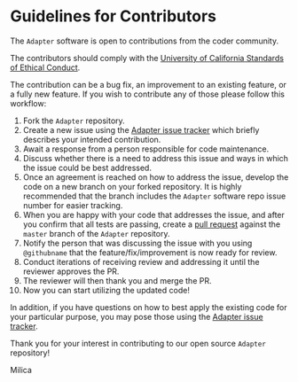 # Guidelines for Contributors

The `Adapter` software is open to contributions from the coder community. 

The contributors should comply with the 
[University of California Standards of Ethical Conduct](https://policy.ucop.edu/doc/1100172/EthicalValuesandConduct).

The contribution can be a bug fix, an improvement to an existing feature, or a fully new feature. If you wish to contribute any of those please follow this workflow:

1. Fork the `Adapter` repository.
1. Create a new issue using the [Adapter issue tracker](https://github.com/LBNL-ETA/Adapter/issues) which briefly describes your intended contribution.
1. Await a response from a person responsible for code maintenance.
1. Discuss whether there is a need to address this issue and ways in which the issue could be best addressed.
1. Once an agreement is reached on how to address the issue, develop the code on a new branch on your forked repository. It is highly recommended that the branch includes the `Adapter` software repo issue number for easier tracking.
1. When you are happy with your code that addresses the issue, and after you confirm that all tests are passing, create a [pull request](https://github.com/LBNL-ETA/Adapter/compare) against the `master` branch of the `Adapter` repository.
1. Notify the person that was discussing the issue with you using `@githubname` that the feature/fix/improvement is now ready for review.
1. Conduct iterations of receiving review and addressing it until the reviewer approves the PR.
1. The reviewer will then thank you and merge the PR.
1. Now you can start utilizing the updated code!

In addition, if you have questions on how to best apply the existing code for your particular purpose, you may pose those using the [Adapter issue tracker](https://github.com/LBNL-ETA/Adapter/issues).

Thank you for your interest in contributing to our open source `Adapter` repository!

Milica
